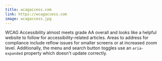 ```yaml
---
title: wcagaccess.com
link: https://wcagaccess.com
image: wcagaccess.jpg
---
```


WCAG Accessibility almost meets grade AA overall and looks like a helpful website to follow for accessibility-related articles. Areas to address for compliance include reflow issues for smaller screens or at increased zoom level. Additionally, the menu and search button toggles use an `aria-expanded` property which doesn't update correctly.
